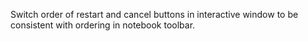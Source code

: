 Switch order of restart and cancel buttons in interactive window to be consistent with ordering in notebook toolbar.
